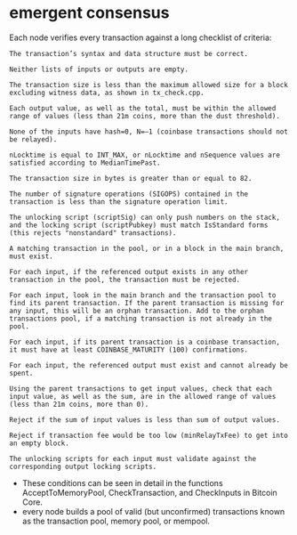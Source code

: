 # emergent consensus




Each node verifies every transaction against a long checklist of criteria:

    The transaction’s syntax and data structure must be correct.

    Neither lists of inputs or outputs are empty.

    The transaction size is less than the maximum allowed size for a block excluding witness data, as shown in tx_check.cpp.

    Each output value, as well as the total, must be within the allowed range of values (less than 21m coins, more than the dust threshold).

    None of the inputs have hash=0, N=–1 (coinbase transactions should not be relayed).

    nLocktime is equal to INT_MAX, or nLocktime and nSequence values are satisfied according to MedianTimePast.

    The transaction size in bytes is greater than or equal to 82.

    The number of signature operations (SIGOPS) contained in the transaction is less than the signature operation limit.

    The unlocking script (scriptSig) can only push numbers on the stack, and the locking script (scriptPubkey) must match IsStandard forms (this rejects "nonstandard" transactions).

    A matching transaction in the pool, or in a block in the main branch, must exist.

    For each input, if the referenced output exists in any other transaction in the pool, the transaction must be rejected.

    For each input, look in the main branch and the transaction pool to find its parent transaction. If the parent transaction is missing for any input, this will be an orphan transaction. Add to the orphan transactions pool, if a matching transaction is not already in the pool.

    For each input, if its parent transaction is a coinbase transaction, it must have at least COINBASE_MATURITY (100) confirmations.

    For each input, the referenced output must exist and cannot already be spent.

    Using the parent transactions to get input values, check that each input value, as well as the sum, are in the allowed range of values (less than 21m coins, more than 0).

    Reject if the sum of input values is less than sum of output values.

    Reject if transaction fee would be too low (minRelayTxFee) to get into an empty block.

    The unlocking scripts for each input must validate against the corresponding output locking scripts.



* These conditions can be seen in detail in the functions AcceptToMemoryPool, CheckTransaction, and CheckInputs in Bitcoin Core.
* every node builds a pool of valid (but unconfirmed) transactions known as the transaction pool, memory pool, or mempool.
